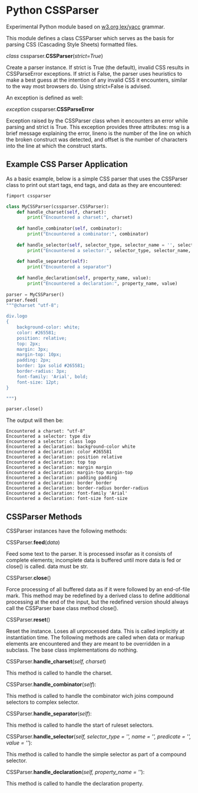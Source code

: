 Python CSSParser
======

Experimental Python module based on [w3.org lex/yacc][1] grammar.

This module defines a class CSSParser which serves as the basis for parsing CSS (Cascading Style Sheets) formatted files.

*class* cssparser.**CSSParser**(*strict=True*)

Create a parser instance. If strict is True (the default), invalid CSS results in CSSParseError exceptions. If strict is False, the parser uses heuristics to make a best guess at the intention of any invalid CSS it encounters, similar to the way most browsers do. Using strict=False is advised.

An exception is defined as well:

*exception* cssparser.**CSSParseError**

Exception raised by the CSSParser class when it encounters an error while parsing and strict is True. This exception provides three attributes: msg is a brief message explaining the error, lineno is the number of the line on which the broken construct was detected, and offset is the number of characters into the line at which the construct starts.


Example CSS Parser Application
------------------------------

As a basic example, below is a simple CSS parser that uses the CSSParser class to print out start tags, end tags, and data as they are encountered:

```python
fimport cssparser

class MyCSSParser(cssparser.CSSParser):
    def handle_charset(self, charset):
        print("Encountered a charset:", charset)
    
    def handle_combinator(self, combinator):
        print("Encountered a combinator:", combinator)
    
    def handle_selector(self, selector_type, selector_name = '', selector_attribute = '', attribute_value = ''):
        print("Encountered a selector:", selector_type, selector_name, selector_attribute, attribute_value)
    
    def handle_separator(self):
        print("Encountered a separator")
    
    def handle_declaration(self, property_name, value):
        print("Encountered a declaration:", property_name, value)
        
parser = MyCSSParser()
parser.feed(
"""@charset "utf-8";

div.logo
{
    background-color: white;
    color: #265581;
    position: relative;
    top: 2px;
    margin: 3px;
    margin-top: 10px;
    padding: 2px;
    border: 1px solid #265581; 
    border-radius: 3px;
    font-family: 'Arial', bold;
    font-size: 12pt;
}

""")

parser.close()
```

The output will then be:

```
Encountered a charset: "utf-8"
Encountered a selector: type div  
Encountered a selector: class logo  
Encountered a declaration: background-color white
Encountered a declaration: color #265581
Encountered a declaration: position relative
Encountered a declaration: top top
Encountered a declaration: margin margin
Encountered a declaration: margin-top margin-top
Encountered a declaration: padding padding
Encountered a declaration: border border
Encountered a declaration: border-radius border-radius
Encountered a declaration: font-family 'Arial'
Encountered a declaration: font-size font-size
```

CSSParser Methods
-----------------

CSSParser instances have the following methods:


CSSParser.**feed**(_data_)

Feed some text to the parser. It is processed insofar as it consists of complete elements; incomplete data is buffered until more data is fed or close() is called. data must be str.

CSSParser.**close**()

Force processing of all buffered data as if it were followed by an end-of-file mark. This method may be redefined by a derived class to define additional processing at the end of the input, but the redefined version should always call the CSSParser base class method close().

CSSParser.**reset**()

Reset the instance. Loses all unprocessed data. This is called implicitly at instantiation time.
The following methods are called when data or markup elements are encountered and they are meant to be overridden in a subclass. The base class implementations do nothing.

CSSParser.**handle_charset**(*self, charset*)
        
This method is called to handle the charset.

CSSParser.**handle_combinator**(*self*):
    
This method is called to handle the combinator wich joins compound selectors to complex selector.

CSSParser.**handle_separator**(*self*):
    
This method is called to handle the start of ruleset selectors.
            
CSSParser.**handle_selector**(*self, selector_type = '', name = '', predicate = '', value = ''*):
    
This method is called to handle the simple selector as part of a compound selector.

CSSParser.**handle_declaration**(*self, property_name = ''*):
    
This method is called to handle the declaration property.


[1]: http://www.w3.org/TR/CSS21/grammar.html
